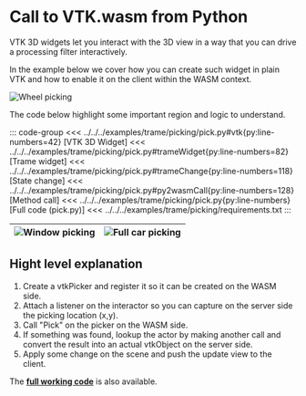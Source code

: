 # Call to VTK.wasm from Python

VTK 3D widgets let you interact with the 3D view in a way that you can drive a processing filter interactively.

In the example below we cover how you can create such widget in plain VTK and how to enable it on the client within the WASM context.

![Wheel picking](/assets/images/trame/pick1.png)

The code below highlight some important region and logic to understand.

::: code-group
<<< ../../../examples/trame/picking/pick.py#vtk{py:line-numbers=42} [VTK 3D Widget]
<<< ../../../examples/trame/picking/pick.py#trameWidget{py:line-numbers=82} [Trame widget]
<<< ../../../examples/trame/picking/pick.py#trameChange{py:line-numbers=118} [State change]
<<< ../../../examples/trame/picking/pick.py#py2wasmCall{py:line-numbers=128} [Method call]
<<< ../../../examples/trame/picking/pick.py{py:line-numbers} [Full code (pick.py)]
<<< ../../../examples/trame/picking/requirements.txt
:::

| ![Window picking](/assets/images/trame/pick3.png) | ![Full car picking](/assets/images/trame/pick2.png) |
| -- | -- | 

## Hight level explanation

1. Create a vtkPicker and register it so it can be created on the WASM side.
2. Attach a listener on the interactor so you can capture on the server side the picking location (x,y).
3. Call "Pick" on the picker on the WASM side.
4. If something was found, lookup the actor by making another call and convert the result into an actual vtkObject on the server side. 
5. Apply some change on the scene and push the update view to the client.

The [__full working code__](https://github.com/Kitware/vtk-wasm/tree/main/examples/trame/picking) is also available. 